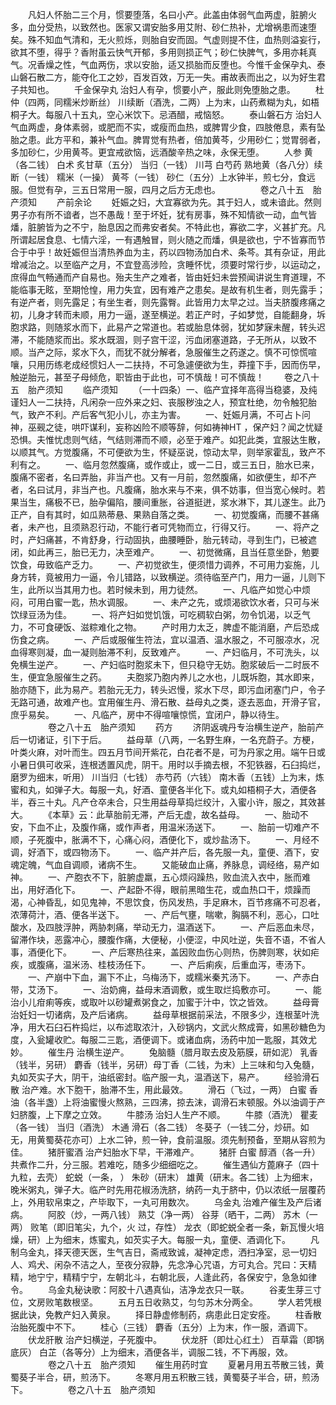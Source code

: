<!-- { "loadSidebar": true } -->
　　凡妇人怀胎二三个月，惯要堕落，名曰小产。此盖由体弱气血两虚，脏腑火多，血分受热，以致然也。医家又谓安胎多用艾附、砂仁热补，尤增祸患而速堕矣。殊不知血气清和，无火煎烁，则胎自安而固。气虚则提不住，血热则溢妄行，欲其不堕，得乎？香附虽云快气开郁，多用则损正气；砂仁快脾气，多用亦耗真气。况香燥之性，气血两伤，求以安胎，适又损胎而反堕也。今惟千金保孕丸、泰山磐石散二方，能夺化工之妙，百发百效，万无一失。甫故表而出之，以为好生君子共知也。
　　千金保孕丸 治妇人有孕，惯要小产，服此则免堕胎之患。
　　杜仲（四两，同糯米炒断丝） 川续断（酒洗，二两）上为末，山药煮糊为丸，如梧桐子大。每服八十五丸，空心米饮下。忌酒醋，戒恼怒。
　　泰山磐石方 治妇人气血两虚，身体素弱，或肥而不实，或瘦而血热，或脾胃少食，四肢倦息，素有坠胎之患。此方平和，兼补气血。脾胃觉有热者，倍加黄芩，少用砂仁；觉胃弱者，多加砂仁，少用黄芩。更宜戒欲恼，远酒酸辛热之味，永保无堕。
　　人参 黄 （各二钱） 白术 炙甘草（五分） 当归（一钱） 川芎 白芍药 熟地黄（各八分）续断（一钱） 糯米（一操） 黄芩（一钱） 砂仁（五分）上水钟半，煎七分，食远服。但觉有孕，三五日常用一服，四月之后方无虑也。
　　
　　卷之八十五　胎产须知
　　产前余论
　　妊娠之妇，大宜寡欲为先。其于妇人，或未谙此。然则男子亦有所不谙者，岂不愚哉！至于坏妊，犹有房事，殊不知情欲一动，血气皆燔，脏腑皆为之不宁，胎息因之而弗安者矣。不特此也，寡欲二字，义甚扩充。凡所谓起居食息、七情六淫，一有遇触冒，则火随之而燔，俱是欲也，宁不皆寡而节合于中乎！故妊娠但当清热养血为主，药以四物汤加白术、条芩。其有杂证，用此增减治之。以至临产之月，不宜登高涉险，贪睡怀忧，须要时常行步，以运动之，庶得血气畅通而产自易也。殆夫生产之难者，皆由妊妇未尝预闻讲说生育道理，不能临事无眩，至期怆惶，用力失宜，因有难产之患矣。是故有机生者，则先露手；有逆产者，则先露足；有坐生者，则先露臀。此皆用力太早之过。当夫脐腹疼痛之初，儿身才转而未顺，用力一逼，遂至横逆。若正产时，子如梦觉，自能翻身，坼胞求路，则随浆水而下，此易产之常道也。若或胎息体弱，犹如梦寐未醒，转头迟滞，不能随浆而出。浆水既涸，则子宫干涩，污血闭塞道路，子无所从，以致不顺。当产之际，浆水下久，而犹不就分解者，急服催生之药遂之。慎不可惊慌喧嚷，只用历练老成经惯妇人一二扶持，不可急遽便欲为生，莽撞下手，因而伤早，触逆胎元，甚至子母倾危，职皆由于此也，可不慎哉！可不慎哉！
　　卷之八十五　胎产须知
　　临产须知
　　（一十四条）一、临产宜择年高得当稳婆，及纯谨妇人一二扶持，凡闲杂一应外来之妇、丧服秽浊之人，预宜杜绝，勿令触犯胎气，致产不利。产后客气犯小儿，亦主为害。
　　一、妊娠月满，不可占卜问神，巫觋之徒，哄吓谋利，妄称凶险不顺等辞，何如祷神HT ，保产妇？闻之忧疑恐惧。夫惟忧虑则气结，气结则滞而不顺，必至于难产。如犯此类，宜服达生散，以顺其气。方觉腹痛，不可便欲为生，怀疑巫说，惊动太早，则举家霍乱，致产不利有之。
　　一、临月忽然腹痛，或作或止，或一二日，或三五日，胎水已来，腹痛不密者，名曰弄胎，非当产也。又有一月前，忽然腹痛，如欲便生，却不产者，名曰试月，非当产也。凡腹痛，胎水来与不来，俱不妨事，但当宽心候时。若果当生，痛极不已，胎孕偏陷，腰间重胀，谷道挺迸，浆水淋下，其儿遂生。此乃正产，自有其时，如瓜熟蒂悬、果熟自落之类。
　　一、初觉腹痛，而腰不甚痛者，未产也，且须熟忍行动，不能行者可凭物而立，行得又行。
　　一、将产之时，产妇痛甚，不肯舒身，行动固执，曲腰睡卧，胎元转动，寻到生门，已被遮闭，如此再三，胎已无力，决至难产。
　　一、初觉微痛，且当任意坐卧，勉要饮食，毋致临产乏力。
　　一、产初觉欲生，便须惜力调养，不可用力妄施，儿身方转，竟被用力一逼，令儿错路，以致横逆。须待临至产门，用力一逼，儿则下生，此所以当其用力也。若时候未到，用力徒然。
　　一、凡临产如觉心中烦闷，可用白蜜一匙，热水调服。
　　一、未产之先，或烦渴欲饮水者，只可与米饮绿豆汤为佳。
　　一、将产妇如觉饥饿，可吃稠软白粥，勿令饥渴，以乏气力，不可食硬饭、滋粽难化之物。
　　产时用力太乏，脾虚不能消磨，产后恐成伤食之病。
　　一、产后或服催生符法，宜以温酒、温水服之，不可服凉水，况血得寒则凝，血一凝则胎滞不利，反致难产。
　　一、产妇临月，不可洗头，以免横生逆产。
　　一、产妇临时胞浆未下，但只稳守无妨。胞浆破后一二时辰不生，便宜急服催生之药。
　　夫胞浆乃胞内养儿之水也，儿既坼胞，其水即来，胎亦随下，此为易产。若胎元无力，转头迟慢，浆水下尽，即污血闭塞门户，令子无路可通，故难产也。宜用催生丹、滑石散、益母丸之类，逐去恶血，开滑子官，庶乎易矣。
　　一、凡临产，房中不得喧嚷惊慌，宜闭户，静以待生。
　　
　　卷之八十五　胎产须知
　　药方
　　济阴返魂丹专治横生逆产，胎前产后一切诸证，引下于后。
　　益母草（八两，一名野生麻，一名充蔚子。方梗，叶类火麻，对叶而生。四五月节间开紫花，白花者不是，可为丹家之用。端午日或小暑日俱可收采，连根透置风虎，阴干。用时以手摘去根，不犯铁器，石臼捣烂，磨罗为细末，听用） 川当归（七钱） 赤芍药（六钱） 南木香（五钱）上为末，炼蜜和丸，如弹子大。每服一丸，好酒、童便各半化下。或丸如梧桐子大，酒便各半，吞三十丸。凡产仓卒未合，只生用益母草捣烂绞汁，入蜜小许，服之，其效甚大。
　　《本草》云：此草胎前无滞，产后无虚，故名益母。
　　一、胎动不安，下血不止，及腹作痛，或作声者，用温米汤送下。
　　一、胎前一切难产不顺，子死腹中，胀满不下，心痛心闷，酒便化下，或炒盐汤下。
　　一、月经不调，好酒下，或四物汤下。
　　一、临产并产后，各先服一丸，童便、酒下，安魂定魄，气血自调顺，诸病不生。
　　又能破血止痛，养脉息，调经络，易产如神。
　　一、产胞衣不下，脏腑虚羸，五心烦闷躁热，败血流入衣中，胀而难出，用好酒化下。
　　一、产起卧不得，眼前黑暗生花，或血热口干，烦躁而渴，心神昏乱，如见鬼神，不思饮食，伤风发热，手足麻木，百节疼痛不可忍者，浓薄荷汁，酒、便各半送下。
　　一、产后气壅，喘嗽，胸膈不利，恶心，口吐酸水，及四肢浮肿，两胁刺痛，举动无力，温酒送下。
　　一、产后恶血未尽，留滞作块，恶露冲心，腰腹作痛，大便秘，小便涩，中风吐逆，失音不语，不省人事，酒便化下。
　　一、产后寒热往来，盖因败血伤心则热，伤脾则寒，状如疟疾，或腹痛，温米汤、桂枝汤任下。
　　一、产后痢疾，后重血泻，枣汤下。
　　一、产崩中下血，漏下不止，乌梅汤下，或糯米秦艽汤下。
　　一、产赤白带，艾汤下。
　　一、治奶痈，益母末酒调敷，或生取烂捣敷亦可。
　　一、能治小儿疳痢等疾，或取叶以砂罐煮粥食之，加蜜于汁中，饮之皆效。
　　益母膏 治妊妇一切诸病，及产后诸病。
　　益母草根据前采法，不限多少，连根茎叶洗净，用大石臼石杵捣烂，以布滤取浓汁，入砂锅内，文武火熬成膏，如黑砂糖色为度，入瓮罐收贮。每服二三匙，酒便调下。或诸血病，汤药中加一匙服，其效尤妙。
　　催生丹 治横生逆产。
　　兔脑髓（腊月取去皮及筋膜，研如泥） 乳香（钱半，另研） 麝香（钱半，另研）母丁香（二钱，为末）上三味和匀入兔髓，丸如芡实子大，阴干，油纸密封。临产服一丸，温酒送下，易产。
　　经验滑石散 治产难。水下胞干，胎滞不生，用此最效。
　　滑石（飞过，一两） 白蜜 香油（各半盏）上将油蜜慢火熬熟，三四沸，掠去沫，调滑石末顿服。外以油调于产妇脐腹，上下摩之立效。
　　牛膝汤 治妇人生产不顺。
　　牛膝（酒洗） 瞿麦（各一钱） 当归（酒洗） 木通 滑石（各二钱） 冬葵子（一钱二分，炒研。如无，用黄蜀葵花亦可）上水二钟，煎一钟，食前温服。须先制预备，至期从容煎为佳。
　　猪肝蜜酒 治产妇胎水下早，干滞难产。
　　猪肝 白蜜 醇酒（各一升）共煮作二升，分三服。若难吃，随多少细细吃之。
　　催生遇仙方蓖麻子（四十九粒，去壳） 蛇蜕（一条， ） 朱砂（研末） 雄黄（研末。各二钱）上为细末，晚米粥丸，弹子大。临产时先用花椒汤洗脐，纳药一丸于脐中，仍以浓纸一层覆药上，外用软帛束之，产毕取下，一丸可用数次。
　　乌金丸 治难产催生及产后诸病。
　　阿胶（炒，一两八钱） 熟艾（净一两） 谷芽（晒干，二两） 苏木（一两） 败笔（即旧笔尖，九个，火 过，存性） 龙衣（即蛇蜕全者一条，新瓦慢火培燥，研）上为细末，炼蜜丸，如芡实子大。每服一丸，童便、酒调化下。
　　凡制乌金丸，择天德天医，生气吉日，斋戒致诚，凝神定虑，洒扫净室，忌一切妇人、鸡犬、闲杂不洁之人，至夜分寂静，先念净心咒语，方可丸合。咒曰：天精精，地宁宁，精精宁宁，左朝北斗，右朝北辰，人逢此药，各保安宁，急急如律令。
　　乌金丸秘诀歌：阿胶十八遇真仙，洁净龙衣只一联。
　　谷麦生芽三寸位，文房败笔数根坚。
　　五月五日收熟艾，匀匀苏木分两全。
　　学人若凭根据此诀，免教产妇入黄泉。
　　择日静虚修制药，病患此日定安痊。
　　柱香散 治胎死腹中不下。
　　桂心（三钱） 麝香（五分）上为末，作一服，酒调下。
　　伏龙肝散 治产妇横逆，子死腹中。
　　伏龙肝（即灶心红土） 百草霜（即锅底灰） 白芷（各等分）上为细末，酒便各半，调服二钱，不下再服，效。
　　
　　卷之八十五　胎产须知
　　催生用药时宜
　　夏暑月用五苓散三钱，黄蜀葵子半合，研，煎汤下。
　　冬寒月用五积散三钱，黄蜀葵子半合，研，煎汤下。
　　
　　卷之八十五　胎产须知
